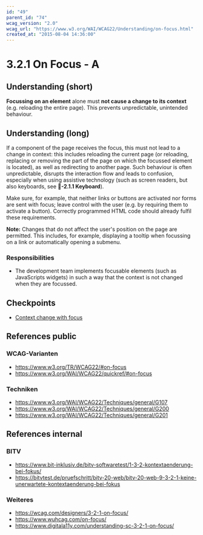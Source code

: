 ```yaml
---
id: "49"
parent_id: "74"
wcag_version: "2.0"
wcag_url: "https://www.w3.org/WAI/WCAG22/Understanding/on-focus.html"
created_at: "2015-08-04 14:36:00"
---
```


# 3.2.1 On Focus - A

## Understanding (short)

**Focussing on an element** alone must **not cause a change to its context** (e.g. reloading the entire page). This prevents unpredictable, unintended behaviour.

## Understanding (long)

If a component of the page receives the focus, this must not lead to a change in context: this includes reloading the current page (or reloading, replacing or removing the part of the page on which the focussed element is located), as well as redirecting to another page. Such behaviour is often unpredictable, disrupts the interaction flow and leads to confusion, especially when using assistive technology (such as screen readers, but also keyboards, see **📜-2.1.1 Keyboard**).

Make sure, for example, that neither links or buttons are activated nor forms are sent with focus; leave control with the user (e.g. by requiring them to activate a button). Correctly programmed HTML code should already fulfil these requirements.

**Note:** Changes that do not affect the user's position on the page are permitted. This includes, for example, displaying a tooltip when focussing on a link or automatically opening a submenu.

### Responsibilities

- The development team implements focusable elements (such as JavaScripts widgets) in such a way that the context is not changed when they are focussed.

## Checkpoints

- [Context change with focus](context-change-with-focus)

## References public

### WCAG-Varianten
- <https://www.w3.org/TR/WCAG22/#on-focus>
- <https://www.w3.org/WAI/WCAG22/quickref/#on-focus>

### Techniken
- <https://www.w3.org/WAI/WCAG22/Techniques/general/G107>
- <https://www.w3.org/WAI/WCAG22/Techniques/general/G200>
- <https://www.w3.org/WAI/WCAG22/Techniques/general/G201>

## References internal

### BITV
- <https://www.bit-inklusiv.de/bitv-softwaretest/1-3-2-kontextaenderung-bei-fokus/>
- <https://bitvtest.de/pruefschritt/bitv-20-web/bitv-20-web-9-3-2-1-keine-unerwartete-kontextaenderung-bei-fokus>

### Weiteres
- <https://wcag.com/designers/3-2-1-on-focus/>
- <https://www.wuhcag.com/on-focus/>
- <https://www.digitala11y.com/understanding-sc-3-2-1-on-focus/>